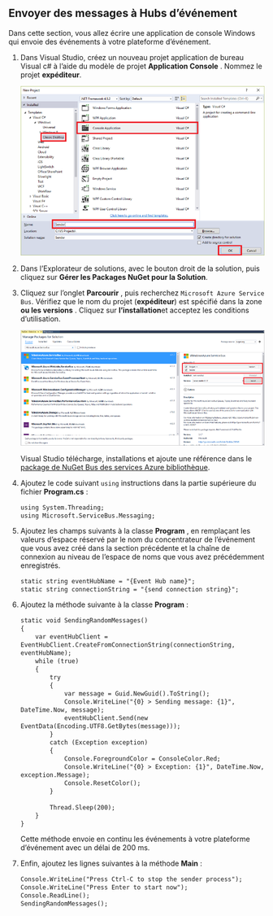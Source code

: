 ## <a name="send-messages-to-event-hubs"></a>Envoyer des messages à Hubs d’événement

Dans cette section, vous allez écrire une application de console Windows qui envoie des événements à votre plateforme d’événement.

1. Dans Visual Studio, créez un nouveau projet application de bureau Visual c# à l’aide du modèle de projet **Application Console** . Nommez le projet **expéditeur**.

    ![](./media/service-bus-event-hubs-getstarted-send-csharp/create-sender-csharp1.png)

2. Dans l’Explorateur de solutions, avec le bouton droit de la solution, puis cliquez sur **Gérer les Packages NuGet pour la Solution**. 

3. Cliquez sur l’onglet **Parcourir** , puis recherchez `Microsoft Azure Service Bus`. Vérifiez que le nom du projet (**expéditeur**) est spécifié dans la zone **ou les versions** . Cliquez sur **l’installation**et acceptez les conditions d’utilisation. 

    ![](./media/service-bus-event-hubs-getstarted-send-csharp/create-sender-csharp2.png)

    Visual Studio télécharge, installations et ajoute une référence dans le [package de NuGet Bus des services Azure bibliothèque](https://www.nuget.org/packages/WindowsAzure.ServiceBus).

4. Ajoutez le code suivant `using` instructions dans la partie supérieure du fichier **Program.cs** :

    ```
    using System.Threading;
    using Microsoft.ServiceBus.Messaging;
    ```

5. Ajoutez les champs suivants à la classe **Program** , en remplaçant les valeurs d’espace réservé par le nom du concentrateur de l’événement que vous avez créé dans la section précédente et la chaîne de connexion au niveau de l’espace de noms que vous avez précédemment enregistrés.

    ```
    static string eventHubName = "{Event Hub name}";
    static string connectionString = "{send connection string}";
    ```

6. Ajoutez la méthode suivante à la classe **Program** :

    ```
    static void SendingRandomMessages()
    {
        var eventHubClient = EventHubClient.CreateFromConnectionString(connectionString, eventHubName);
        while (true)
        {
            try
            {
                var message = Guid.NewGuid().ToString();
                Console.WriteLine("{0} > Sending message: {1}", DateTime.Now, message);
                eventHubClient.Send(new EventData(Encoding.UTF8.GetBytes(message)));
            }
            catch (Exception exception)
            {
                Console.ForegroundColor = ConsoleColor.Red;
                Console.WriteLine("{0} > Exception: {1}", DateTime.Now, exception.Message);
                Console.ResetColor();
            }

            Thread.Sleep(200);
        }
    }
    ```

    Cette méthode envoie en continu les événements à votre plateforme d’événement avec un délai de 200 ms.

7. Enfin, ajoutez les lignes suivantes à la méthode **Main** :

    ```
    Console.WriteLine("Press Ctrl-C to stop the sender process");
    Console.WriteLine("Press Enter to start now");
    Console.ReadLine();
    SendingRandomMessages();
    ```

